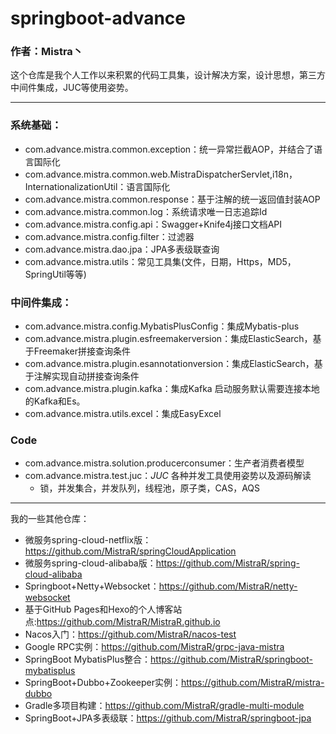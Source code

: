 # springboot-advance
### 作者：Mistra丶 
这个仓库是我个人工作以来积累的代码工具集，设计解决方案，设计思想，第三方中间件集成，JUC等使用姿势。
 
 ---
 
 ### 系统基础：
 * com.advance.mistra.common.exception：统一异常拦截AOP，并结合了语言国际化
 * com.advance.mistra.common.web.MistraDispatcherServlet,i18n，InternationalizationUtil：语言国际化
 * com.advance.mistra.common.response：基于注解的统一返回值封装AOP
 * com.advance.mistra.common.log：系统请求唯一日志追踪Id
 * com.advance.mistra.config.api：Swagger+Knife4j接口文档API
 * com.advance.mistra.config.filter：过滤器
 * com.advance.mistra.dao.jpa：JPA多表级联查询
 * com.advance.mistra.utils：常见工具集(文件，日期，Https，MD5，SpringUtil等等)
 
 ### 中间件集成：
 * com.advance.mistra.config.MybatisPlusConfig：集成Mybatis-plus
 * com.advance.mistra.plugin.esfreemakerversion：集成ElasticSearch，基于Freemaker拼接查询条件
 * com.advance.mistra.plugin.esannotationversion：集成ElasticSearch，基于注解实现自动拼接查询条件
 * com.advance.mistra.plugin.kafka：集成Kafka       启动服务默认需要连接本地的Kafka和Es。
 * com.advance.mistra.utils.excel：集成EasyExcel
 

 ### Code
 * com.advance.mistra.solution.producerconsumer：生产者消费者模型
 * com.advance.mistra.test.juc：*JUC* 各种并发工具使用姿势以及源码解读
   * 锁，并发集合，并发队列，线程池，原子类，CAS，AQS
 
 
 
 

 
 ---
 
 
 
 
 
我的一些其他仓库：
* 微服务spring-cloud-netflix版：https://github.com/MistraR/springCloudApplication
* 微服务spring-cloud-alibaba版：https://github.com/MistraR/spring-cloud-alibaba
* Springboot+Netty+Websocket：https://github.com/MistraR/netty-websocket
* 基于GitHub Pages和Hexo的个人博客站点:https://github.com/MistraR/MistraR.github.io
* Nacos入门：https://github.com/MistraR/nacos-test
* Google RPC实例：https://github.com/MistraR/grpc-java-mistra
* SpringBoot MybatisPlus整合：https://github.com/MistraR/springboot-mybatisplus
* SpringBoot+Dubbo+Zookeeper实例：https://github.com/MistraR/mistra-dubbo
* Gradle多项目构建：https://github.com/MistraR/gradle-multi-module
* SpringBoot+JPA多表级联：https://github.com/MistraR/springboot-jpa

